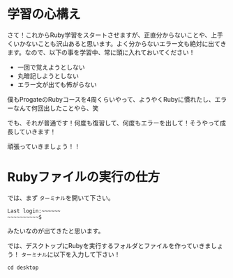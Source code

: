 # 学習の心構え

さて！これからRuby学習をスタートさせますが、正直分からないことや、上手くいかないことも沢山あると思います。よく分からないエラー文も絶対に出てきます。なので、以下の事を学習中、常に頭に入れておいてください！

* 一回で覚えようとしない
* 丸暗記しようとしない
* エラー文が出ても怖がらない

僕もProgateのRubyコースを4周くらいやって、ようやくRubyに慣れたし、エラーなんて何回出したことやら、笑

でも、それが普通です！何度も復習して、何度もエラーを出して！そうやって成長していきます！

頑張っていきましょう！！



# Rubyファイルの実行の仕方

では、まず `ターミナル`を開いて下さい。

```
Last login:~~~~~~
~~~~~~~~~~$
```

みたいなのが出てきたと思います。

では、デスクトップにRubyを実行するフォルダとファイルを作っていきましょう！ `ターミナル`に以下を入力して下さい！

```
cd desktop
```

